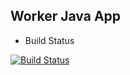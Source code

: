 ## Worker Java App

* Build Status

[![Build Status](http://172.17.0.1:8080/buildStatus/icon?job=instavote%2Fworker-build)](http://172.17.0.1:8080/job/instavote/job/worker-build/)
